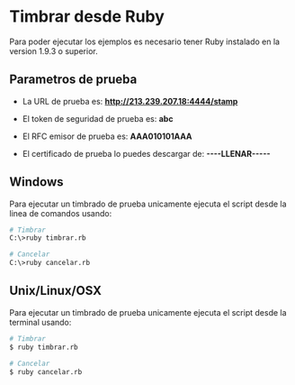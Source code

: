 # Timbrar desde Ruby

Para poder ejecutar los ejemplos es necesario tener Ruby instalado en la version 1.9.3 o superior.

## Parametros de prueba

- La URL de prueba es: **http://213.239.207.18:4444/stamp**

- El token de seguridad de prueba es: **abc**

- El RFC emisor de prueba es: **AAA010101AAA**

- El certificado de prueba lo puedes descargar de: **----LLENAR-----**

## Windows
Para ejecutar un timbrado de prueba unicamente ejecuta el script desde la linea de comandos usando:

```sh
# Timbrar
C:\>ruby timbrar.rb

# Cancelar
C:\>ruby cancelar.rb
```

## Unix/Linux/OSX
Para ejecutar un timbrado de prueba unicamente ejecuta el script desde la terminal usando:

```sh
# Timbrar
$ ruby timbrar.rb

# Cancelar
$ ruby cancelar.rb
```